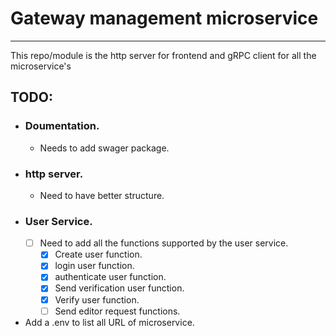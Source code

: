 # Gateway management microservice
---
This repo/module is the http server for frontend and gRPC client for all the microservice's 

## TODO:
- ### Doumentation.
    - Needs to add swager package.
- ### http server.
    - Need to have better structure.
- ### User Service.
    - [ ] Need to add all the functions supported by the user service.
        - [x] Create user function.
        - [x] login user function.
        - [x] authenticate user function.
        - [x] Send verification user function.
        - [x] Verify user function.
        - [ ] Send editor request functions.
- Add a .env to list all URL of microservice.

